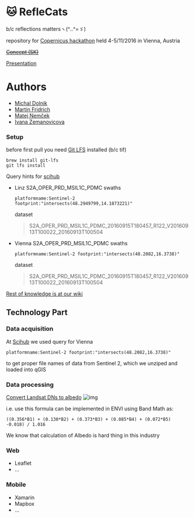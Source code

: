 # :cat: RefleCats
b/c reflections mattersヽ(^‥^=ゞ)

repository for [Copernicus hackathon](copernicus.devpost.com) held 4-5/11/2016 in Vienna, Austria

~~[Concept (SK)](https://github.com/yangwao/reflecats/wiki/Concept)~~

[Presentation](https://github.com/yangwao/reflecats/wiki/Presentation)

# Authors

* [Michal Dolnik](https://github.com/michaelknave)
* [Martin Fridrich](https://github.com/martinfridrich)
* [Matej Nemček](https://github.com/yangwao)
* [Ivana Zemanovicova](https://github.com/Ivkaa)

### Setup
before first pull you need [Git LFS](https://git-lfs.github.com/) installed (b/c tif)
```
brew install git-lfs
git lfs install
```
Query hints for [scihub](https://scihub.copernicus.eu/dhus/)
* Linz S2A_OPER_PRD_MSIL1C_PDMC swaths
  ```
  platformname:Sentinel-2 footprint:"intersects(48.2949799,14.1873221)"
  ```
  dataset
  >  S2A_OPER_PRD_MSIL1C_PDMC_20160915T180457_R122_V20160913T100022_20160913T100504

* Vienna S2A_OPER_PRD_MSIL1C_PDMC swaths
  ```
  platformname:Sentinel-2 footprint:"intersects(48.2082,16.3738)"
  ```
  dataset
  > S2A_OPER_PRD_MSIL1C_PDMC_20160915T180457_R122_V20160913T100022_20160913T100504

[Rest of knowledge is at our wiki](https://github.com/yangwao/reflecats/wiki/RefleCats)

## Technology Part

### Data acquisition

At [Scihub](https://scihub.copernicus.eu/dhus/) we used query for Vienna
```
platformname:Sentinel-2 footprint:"intersects(48.2082,16.3738)"
```

to get proper file names of data from Sentinel 2, which we unziped and loaded into qGIS

### Data processing

[Convert Landsat DNs to albedo](http://yceo.yale.edu/how-convert-landsat-dns-albedo)
![img](http://yceo.yale.edu/sites/default/files/images/AlbedoForm.PNG)

i.e. use this formula can be implemented in ENVI using Band Math as:
```
((0.356*B1) + (0.130*B2) + (0.373*B3) + (0.085*B4) + (0.072*B5) -0.018) / 1.016
```

We know that calculation of Albedo is hard thing in this industry

### Web

* Leaflet
* …

### Mobile

* Xamarin
* Mapbox
* …
